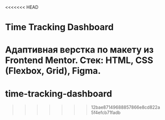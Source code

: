 <<<<<<< HEAD
# Time Tracking Dashboard
Адаптивная верстка по макету из Frontend Mentor.
Стек: HTML, CSS (Flexbox, Grid), Figma.
=======
# time-tracking-dashboard
>>>>>>> 12bae87149688857866e8cd822a5f4efcb71fadb
